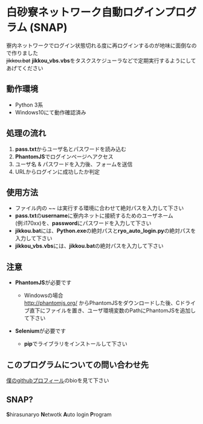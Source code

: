 # 白砂寮ネットワーク自動ログインプログラム (SNAP)

寮内ネットワークでログイン状態切れる度に再ログインするのが地味に面倒なので作りました  
~~jikkou.bat~~ **jikkou_vbs.vbs**をタスクスケジューラなどで定期実行するようにしてあげてください

## 動作環境
- Python 3系
- Windows10にて動作確認済み

## 処理の流れ  
1. **pass.txt**からユーザ名とパスワードを読み込む  
1. **PhantomJS**でログインページへアクセス  
1. ユーザ名 & パスワードを入力後、フォームを送信  
1. URLからログインに成功したか判定

## 使用方法
- ファイル内の ~~ は実行する環境に合わせて絶対パスを入力して下さい
- **pass.txt**の**username**に寮内ネットに接続するためのユーザネーム(例:i170xx)を、**password**にパスワードを入力して下さい  
- **jikkou.bat**には、**Python.exe**の絶対パスと**ryo_auto_login.py**の絶対パスを入力して下さい  
- **jikkou_vbs.vbs**には、**jikkou.bat**の絶対パスを入力して下さい  

## 注意
- **PhantomJS**が必要です  
  - Windowsの場合  
http://phantomjs.org/ からPhantomJSをダウンロードした後、Cドライブ直下にファイルを置き、ユーザ環境変数のPathにPhantomJSを追加して下さい  

- **Selenium**が必要です  
  - **pip**でライブラリをインストールして下さい

## このプログラムについての問い合わせ先
[僕のgithubプロフィール](https://github.com/Yuta1004)のbioを見て下さい

## SNAP?
**S**hirasunaryo **N**etwotk **A**uto login **P**rogram

